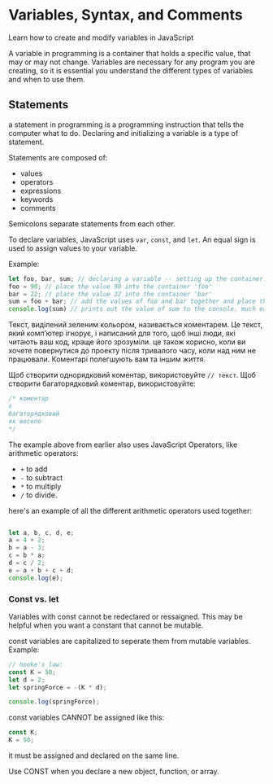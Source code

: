 # Variables, Syntax, and Comments
Learn how to create and modify variables in JavaScript

A variable in programming is a container that holds a specific value, that may or may not change. Variables are necessary for any program you are creating, so it is essential you understand the different types of variables and when to use them.


## Statements
a statement in programming is a programming instruction that tells the computer what to do. Declaring and initializing a variable is a type of statement.

Statements are composed of:

- values
- operators
- expressions
- keywords
- comments

Semicolons separate statements from each other.

To declare variables, JavaScript uses `var`, `const`, and `let`. An equal sign is used to assign values to your variable. 

Example:

```javascript
let foo, bar, sum; // declaring a variable -- setting up the container.
foo = 90; // place the value 90 into the container 'foo'
bar = 22; // place the value 22 into the container 'bar'
sum = foo + bar; // add the values of foo and bar together and place the value in the container 'sum'. 
console.log(sum) // prints out the value of sum to the console. much easier than typing foo + bar, right?
```
Текст, виділений зеленим кольором, називається коментарем. Це текст, який комп’ютер ігнорує, і написаний для того, щоб інші люди, які читають ваш код, краще його зрозуміли. це також корисно, коли ви хочете повернутися до проекту після тривалого часу, коли над ним не працювали. Коментарі полегшують вам та іншим життя.

Щоб створити однорядковий коментар, використовуйте `// текст`. Щоб створити багаторядковий коментар, використовуйте:

```javascript
/* коментар
є
багаторядковий
як весело
*/
```

The example above from earlier also uses JavaScript Operators, like arithmetic operators:

- `+` to add
- `-` to subtract
- `*` to multiply
- `/` to divide.

here's an example of all the different arithmetic operators used together: 
```javascript

let a, b, c, d, e;
a = 4 + 2;
b = a - 3;
c = b * a;
d = c / 2;
e = a + b + c + d;
console.log(e);
```

### Const vs. let
Variables with const cannot be redeclared or ressaigned. This may be helpful when you want a constant that cannot be mutable. 

const variables are capitalized to seperate them from mutable variables. 
Example:

```javascript
// hooke's law:
const K = 50;
let d = 2;
let springForce = -(K * d);

console.log(springForce);
```
const variables CANNOT be assigned like this:

```javascript
const K;
K = 50;
```
it must be assigned and declared on the same line.

Use CONST when you declare a new object,  function, or array.
